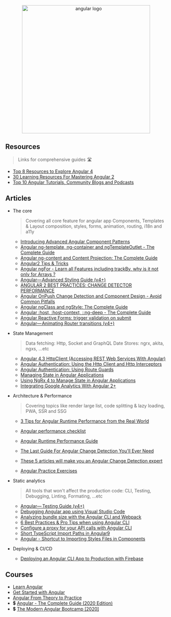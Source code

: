 <p align="center">
  <img width="400" src="https://angular.io/assets/images/logos/angular/angular.svg"  alt="angular logo">
</p>

## Resources

> Links for comprehensive guides 🛣

- [Top 8 Resources to Explore Angular 4](https://hackernoon.com/top-8-resources-to-explore-angular-4-ff2c1b42020a)
- [30 Learning Resources For Mastering Angular 2](https://tutorialzine.com/2016/09/30-learning-resources-for-mastering-angular-2)
- [Top 10 Angular Tutorials, Community Blogs and Podcasts](http://blog.angular-university.io/top-10-angular-2-tutorials-blogs-and-podcasts/)

## Articles

- The core

  > Covering all core feature for angular app
  > Components, Templates & Layout composition, styles, forms, animation, routing, i18n and a11y

  - [Introducing Advanced Angular Component Patterns](https://medium.com/angular-in-depth/introducing-advanced-angular-component-patterns-13e102e6bbfc)
  - [Angular ng-template, ng-container and ngTemplateOutlet - The Complete Guide](https://blog.angular-university.io/angular-ng-template-ng-container-ngtemplateoutlet/)
  - [Angular ng-content and Content Projection: The Complete Guide](https://blog.angular-university.io/angular-ng-content/)
  - [Angular2 Tips & Tricks](https://medium.com/@amcdnl/angular2-things-you-might-not-know-439ce70d335a)
  - [Angular ngFor - Learn all Features including trackBy, why is it not only for Arrays ?](http://blog.angular-university.io/angular-2-ngfor/)
  - [Angular— Advanced Styling Guide (v4+)](https://medium.com/google-developer-experts/angular-advanced-styling-guide-v4-f0765616e635)
  - [ANGULAR 2 BEST PRACTICES: CHANGE DETECTOR PERFORMANCE](https://www.lucidchart.com/techblog/2016/05/04/angular-2-best-practices-change-detector-performance/)
  - [Angular OnPush Change Detection and Component Design - Avoid Common Pitfalls](http://blog.angular-university.io/onpush-change-detection-how-it-works/)
  - [Angular ngClass and ngStyle: The Complete Guide](https://blog.angular-university.io/angular-ngclass-ngstyle/)
  - [Angular :host, :host-context, ::ng-deep - The Complete Guide](https://blog.angular-university.io/angular-host-context/)
  - [Angular Reactive Forms: trigger validation on submit](https://loiane.com/2017/08/angular-reactive-forms-trigger-validation-on-submit/)
  - [Angular— Animating Router transitions (v4+)](https://medium.com/google-developer-experts/angular-2-animate-router-transitions-6de179e00204)

- State Management

  > Data fetching: Http, Socket and GraphQL
  > Date Stores: ngrx, akita, ngxs, ...etc

  - [Angular 4.3 HttpClient (Accessing REST Web Services With Angular)](https://medium.com/codingthesmartway-com-blog/angular-4-3-httpclient-accessing-rest-web-services-with-angular-2305b8fd654b)
  - [Angular Authentication: Using the Http Client and Http Interceptors](https://medium.com/@ryanchenkie_40935/angular-authentication-using-the-http-client-and-http-interceptors-2f9d1540eb8)
  - [Angular Authentication: Using Route Guards](https://ryanchenkie.com/angular-authentication-using-route-guards)
  - [Managing State in Angular Applications](https://blog.nrwl.io/managing-state-in-angular-applications-22b75ef5625f)
  - [Using NgRx 4 to Manage State in Angular Applications](https://blog.nrwl.io/using-ngrx-4-to-manage-state-in-angular-applications-64e7a1f84b7b)
  - [Integrating Google Analytics With Angular 2+](https://scotch.io/tutorials/integrating-google-analytics-with-angular-2)

- Architecture & Performance

  > Covering topics like render large list, code splitting & lazy loading, PWA, SSR and SSG

  - [3 Tips for Angular Runtime Performance from the Real World](https://blog.angular.io/3-tips-for-angular-runtime-performance-from-the-real-world-d467fbc8f66e)
  - [Angular performance checklist](https://github.com/mgechev/angular-performance-checklist)
  - [Angular Runtime Performance Guide](https://blog.oasisdigital.com/2017/angular-runtime-performance-guide/)
  - [The Last Guide For Angular Change Detection You'll Ever Need](https://indepth.dev/posts/1305/the-last-guide-for-angular-change-detection-youll-ever-need)
  - [These 5 articles will make you an Angular Change Detection expert](https://indepth.dev/posts/1137/these-5-articles-will-make-you-an-angular-change-detection-expert)

  - [Angular Practice Exercises](https://jcoop.io/angular-practice-exercises/)

- Static analytics

  > All tools that won't affect the production code: CLI, Testing, Debugging, Linting, Formating, ...etc

  - [Angular—  Testing Guide (v4+)](https://medium.com/google-developer-experts/angular-2-testing-guide-a485b6cb1ef0)
  - [Debugging Angular app using Visual Studio Code](https://medium.com/@auchenberg/super-charged-live-editing-and-javascript-debugging-for-angular-using-visual-studio-code-c29da251ec71)
  - [Analyzing bundle size with the Angular CLI and Webpack](https://coryrylan.com/blog/analyzing-bundle-size-with-the-angular-cli-and-webpack)
  - [6 Best Practices & Pro Tips when using Angular CLI](https://medium.com/@tomastrajan/6-best-practices-pro-tips-for-angular-cli-better-developer-experience-7b328bc9db81)
  - [Configure a proxy for your API calls with Angular CLI](https://juristr.com/blog/2016/11/configure-proxy-api-angular-cli/)
  - [Short TypeScript Import Paths in Angular9](https://blog.bitsrc.io/short-typescript-import-paths-in-angular9-22ce34bd424d)
  - [Angular - Shortcut to Importing Styles Files in Components](https://scotch.io/tutorials/angular-shortcut-to-importing-styles-files-in-components)

- Deploying & CI/CD

  - [Deploying an Angular CLI App to Production with Firebase](https://scotch.io/tutorials/deploying-an-angular-cli-app-to-production-with-firebase)

## Courses

- [Learn Angular](https://scrimba.com/g/gyourfirstangularapp)
- [Get Started with Angular](https://egghead.io/courses/get-started-with-angular)
- [Angular From Theory to Practice](https://codecraft.tv/courses/angular/quickstart/overview/)
- 💲 [Angular - The Complete Guide (2020 Edition)](https://www.udemy.com/course/the-complete-guide-to-angular-2/)
- 💲 [The Modern Angular Bootcamp [2020]](https://www.udemy.com/course/the-modern-angular-bootcamp/)
